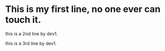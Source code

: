# This is my first line, no one ever can touch it.

this is a 2nd line by dev1.

this is a 3rd line by dev1.
